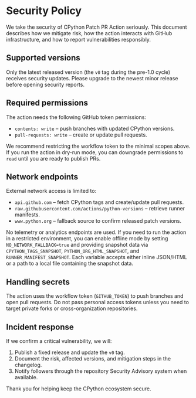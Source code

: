 # Security Policy

We take the security of CPython Patch PR Action seriously. This document describes how we
mitigate risk, how the action interacts with GitHub infrastructure, and how to report
vulnerabilities responsibly.

## Supported versions

Only the latest released version (the `v0` tag during the pre-1.0 cycle) receives
security updates. Please upgrade to the newest minor release before opening security
reports.

## Required permissions

The action needs the following GitHub token permissions:

- `contents: write` – push branches with updated CPython versions.
- `pull-requests: write` – create or update pull requests.

We recommend restricting the workflow token to the minimal scopes above. If you
run the action in dry-run mode, you can downgrade permissions to `read` until you
are ready to publish PRs.

## Network endpoints

External network access is limited to:

- `api.github.com` – fetch CPython tags and create/update pull requests.
- `raw.githubusercontent.com/actions/python-versions` – retrieve runner manifests.
- `www.python.org` – fallback source to confirm released patch versions.

No telemetry or analytics endpoints are used. If you need to run the action in a
restricted environment, you can enable offline mode by setting `NO_NETWORK_FALLBACK=true`
and providing snapshot data via `CPYTHON_TAGS_SNAPSHOT`, `PYTHON_ORG_HTML_SNAPSHOT`, and
`RUNNER_MANIFEST_SNAPSHOT`. Each variable accepts either inline JSON/HTML or a path to a
local file containing the snapshot data.

## Handling secrets

The action uses the workflow token (`GITHUB_TOKEN`) to push branches and open
pull requests. Do not pass personal access tokens unless you need to target
private forks or cross-organization repositories.

## Incident response

If we confirm a critical vulnerability, we will:

1. Publish a fixed release and update the `v0` tag.
2. Document the risk, affected versions, and mitigation steps in the changelog.
3. Notify followers through the repository Security Advisory system when available.

Thank you for helping keep the CPython ecosystem secure.
